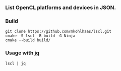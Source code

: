 ### List OpenCL platforms and devices in JSON.

### Build

```shell
git clone https://github.com/mkohlhaas/lscl.git
cmake -S lscl -B build -G Ninja
cmake --build build/
```

### Usage with [jq](https://github.com/jqlang/jq)

```shell
lscl | jq
```
